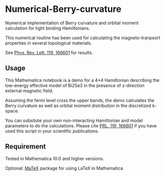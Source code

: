 # Numerical-Berry-curvature
Numerical implementation of Berry curvature and orbital moment calculation for tight binding Hamiltonians.

This numerical routine has been used for calculating the magneto-tranpsort properties in several topological materials.

See [Phys. Rev. Lett. 119, 166601](https://journals.aps.org/prl/abstract/10.1103/PhysRevLett.119.166601) for results.

## Usage
This Mathematica notebook is a demo for a 4*4 Hamiltonian describing the low-energy effective model of Bi2Se3 in the presence of z-direction external magnetic field.

Assuming the fermi level cross the upper bands, the demo calculates the Berry curvature as well as orbital moment distribution in the discretized k-space. 

You can subsitute your own non-interacting Hamiltonian and model parameters to do the calculations.
Please cite [PRL. 119, 166601](https://journals.aps.org/prl/abstract/10.1103/PhysRevLett.119.166601) if you have used this script in your scientific publications.

## Requirement
Tested in Mathematica 10.0 and higher versions.

Optional: [MaTeX](https://github.com/szhorvat/MaTeX) package for using LaTeX in Mathematica


